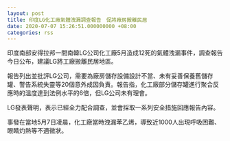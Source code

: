 ```yaml
---
layout: post
title: 印度LG化工廠氣體洩漏調查報告　促將廠房搬離民居
date: 2020-07-07 15:26:51.000000000 +08:00
categories: rss
---
```


印度南部安得拉邦一間南韓LG公司化工廠5月造成12死的氣體洩漏事件，調查報告今日公布，建議LG將工廠搬離民居地區。

報告列出並批評LG公司，需要為廠房儲存設備設計不當、未有妥善保養舊儲存罐、警告系統失靈等20個意外成因負責。報告指，化工廠部分儲存罐進行聚合反應時的溫度達到法例水平的6倍，但LG公司未有理會。

LG發表聲明，表示已經全力配合調查，並會採取一系列安全措施回應報告內容。

事發在當地5月7日凌晨，化工廠當時洩漏苯乙烯，導致近1000人出現呼吸困難、眼睛灼熱等不適徵狀。

